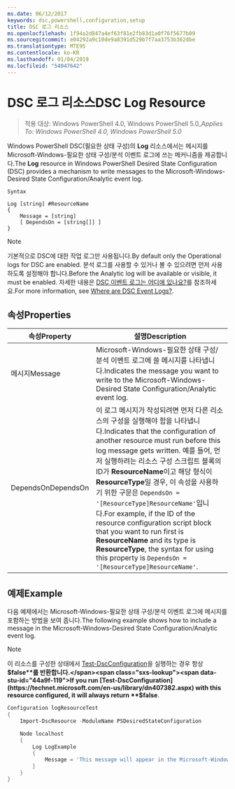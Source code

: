 ```yaml
---
ms.date: 06/12/2017
keywords: dsc,powershell,configuration,setup
title: DSC 로그 리소스
ms.openlocfilehash: 1f94a2d847a4ef63f81e2fb83d1a0f76f5677b09
ms.sourcegitcommit: e04292a9c10de9a8391d529b7f7aa3753b362dbe
ms.translationtype: MTE95
ms.contentlocale: ko-KR
ms.lasthandoff: 01/04/2019
ms.locfileid: "54047642"
---
```

# <a name="dsc-log-resource"></a><span data-ttu-id="44a9f-103">DSC 로그 리소스</span><span class="sxs-lookup"><span data-stu-id="44a9f-103">DSC Log Resource</span></span>

> <span data-ttu-id="44a9f-104">적용 대상: Windows PowerShell 4.0, Windows PowerShell 5.0_</span><span class="sxs-lookup"><span data-stu-id="44a9f-104">_Applies To: Windows PowerShell 4.0, Windows PowerShell 5.0_</span></span>

<span data-ttu-id="44a9f-105">Windows PowerShell DSC(필요한 상태 구성)의 __Log__ 리소스에서는 메시지를 Microsoft-Windows-필요한 상태 구성/분석 이벤트 로그에 쓰는 메커니즘을 제공합니다.</span><span class="sxs-lookup"><span data-stu-id="44a9f-105">The __Log__ resource in Windows PowerShell Desired State Configuration (DSC) provides a mechanism to write messages to the Microsoft-Windows-Desired State Configuration/Analytic event log.</span></span>

```
Syntax

Log [string] #ResourceName
{
    Message = [string]
    [ DependsOn = [string[]] ]
}
```

> [!NOTE]
> <span data-ttu-id="44a9f-106">기본적으로 DSC에 대한 작업 로그만 사용됩니다.</span><span class="sxs-lookup"><span data-stu-id="44a9f-106">By default only the Operational logs for DSC are enabled.</span></span> <span data-ttu-id="44a9f-107">분석 로그를 사용할 수 있거나 볼 수 있으려면 먼저 사용하도록 설정해야 합니다.</span><span class="sxs-lookup"><span data-stu-id="44a9f-107">Before the Analytic log will be available or visible, it must be enabled.</span></span> <span data-ttu-id="44a9f-108">자세한 내용은 [DSC 이벤트 로그는 어디에 있나요?](../../../troubleshooting/troubleshooting.md#where-are-dsc-event-logs)를 참조하세요.</span><span class="sxs-lookup"><span data-stu-id="44a9f-108">For more information, see [Where are DSC Event Logs?](../../../troubleshooting/troubleshooting.md#where-are-dsc-event-logs).</span></span>

## <a name="properties"></a><span data-ttu-id="44a9f-109">속성</span><span class="sxs-lookup"><span data-stu-id="44a9f-109">Properties</span></span>

| <span data-ttu-id="44a9f-110">속성</span><span class="sxs-lookup"><span data-stu-id="44a9f-110">Property</span></span> | <span data-ttu-id="44a9f-111">설명</span><span class="sxs-lookup"><span data-stu-id="44a9f-111">Description</span></span> |
| --- | --- |
| <span data-ttu-id="44a9f-112">메시지</span><span class="sxs-lookup"><span data-stu-id="44a9f-112">Message</span></span>| <span data-ttu-id="44a9f-113">Microsoft-Windows-필요한 상태 구성/분석 이벤트 로그에 쓸 메시지를 나타냅니다.</span><span class="sxs-lookup"><span data-stu-id="44a9f-113">Indicates the message you want to write to the Microsoft-Windows-Desired State Configuration/Analytic event log.</span></span>|
| <span data-ttu-id="44a9f-114">DependsOn</span><span class="sxs-lookup"><span data-stu-id="44a9f-114">DependsOn</span></span> | <span data-ttu-id="44a9f-115">이 로그 메시지가 작성되려면 먼저 다른 리소스의 구성을 실행해야 함을 나타냅니다.</span><span class="sxs-lookup"><span data-stu-id="44a9f-115">Indicates that the configuration of another resource must run before this log message gets written.</span></span> <span data-ttu-id="44a9f-116">예를 들어, 먼저 실행하려는 리소스 구성 스크립트 블록의 ID가 **ResourceName**이고 해당 형식이 **ResourceType**일 경우, 이 속성을 사용하기 위한 구문은 `DependsOn = '[ResourceType]ResourceName'`입니다.</span><span class="sxs-lookup"><span data-stu-id="44a9f-116">For example, if the ID of the resource configuration script block that you want to run first is **ResourceName** and its type is **ResourceType**, the syntax for using this property is `DependsOn = '[ResourceType]ResourceName'`.</span></span>|

## <a name="example"></a><span data-ttu-id="44a9f-117">예제</span><span class="sxs-lookup"><span data-stu-id="44a9f-117">Example</span></span>

<span data-ttu-id="44a9f-118">다음 예제에서는 Microsoft-Windows-필요한 상태 구성/분석 이벤트 로그에 메시지를 포함하는 방법을 보여 줍니다.</span><span class="sxs-lookup"><span data-stu-id="44a9f-118">The following example shows how to include a message in the Microsoft-Windows-Desired State Configuration/Analytic event log.</span></span>

> [!NOTE]
> <span data-ttu-id="44a9f-119">이 리소스를 구성한 상태에서 [Test-DscConfiguration](https://technet.microsoft.com/en-us/library/dn407382.aspx)을 실행하는 경우 항상 **$false**를 반환합니다.</span><span class="sxs-lookup"><span data-stu-id="44a9f-119">If you run [Test-DscConfiguration](https://technet.microsoft.com/en-us/library/dn407382.aspx) with this resource configured, it will always return **$false**.</span></span>

```powershell
Configuration logResourceTest
{
    Import-DscResource -ModuleName PSDesiredStateConfiguration

    Node localhost
    {
        Log LogExample
        {
            Message = 'This message will appear in the Microsoft-Windows-Desired State Configuration/Analytic event log.'
        }
    }
}
```
